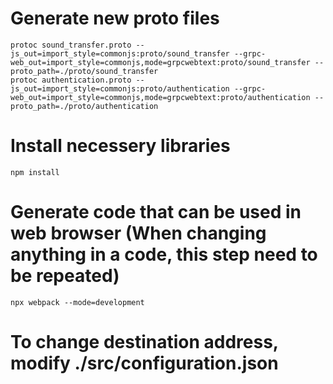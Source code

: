 # Generate new proto files
`protoc sound_transfer.proto --js_out=import_style=commonjs:proto/sound_transfer --grpc-web_out=import_style=commonjs,mode=grpcwebtext:proto/sound_transfer --proto_path=./proto/sound_transfer`  
`protoc authentication.proto --js_out=import_style=commonjs:proto/authentication --grpc-web_out=import_style=commonjs,mode=grpcwebtext:proto/authentication --proto_path=./proto/authentication`  

# Install necessery libraries
`npm install`

# Generate code that can be used in web browser (When changing anything in a code, this step need to be repeated)
`npx webpack --mode=development`

# To change destination address, modify ./src/configuration.json